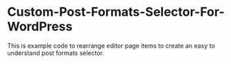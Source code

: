 # Custom-Post-Formats-Selector-For-WordPress

This is example code to rearrange editor page items to create an easy to understand post formats selector.
